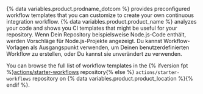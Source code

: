 {% data variables.product.prodname_dotcom %} provides preconfigured workflow templates that you can customize to create your own continuous integration workflow. {% data variables.product.product_name %} analyzes your code and shows you CI templates that might be useful for your repository. Wenn Dein Repository beispielsweise Node.js-Code enthält, werden Vorschläge für Node.js-Projekte angezeigt. Du kannst Workflow-Vorlagen als Ausgangspunkt verwenden, um Deinen benutzerdefinierten Workflow zu erstellen, oder Du kannst sie unverändert zu verwenden.

You can browse the full list of workflow templates in the {% ifversion fpt %}[actions/starter-workflows](https://github.com/actions/starter-workflows) repository{% else %} `actions/starter-workflows` repository on {% data variables.product.product_location %}{% endif %}.
